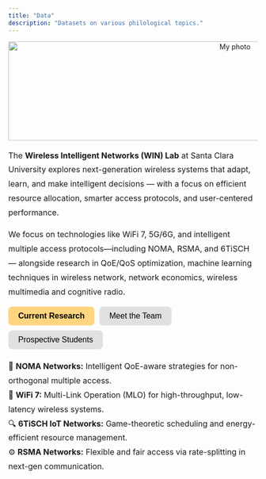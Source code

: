 ```yaml
---
title: "Data"
description: "Datasets on various philological topics."
---
```


<p align="center">
  <img src="/lab.jpeg" alt="My photo" width="900" height="200"/>
</p>

<p style="font-size: 16px; line-height: 1.8;">
  The <strong>Wireless Intelligent Networks (WIN) Lab</strong> at Santa Clara University explores next-generation wireless systems that adapt, learn, and make intelligent decisions — with a focus on efficient resource allocation, smarter access protocols, and user-centered performance.
</p>

<p style="font-size: 16px; line-height: 1.8;">
We focus on technologies like WiFi 7, 5G/6G, and intelligent multiple access protocols—including NOMA, RSMA, and 6TiSCH — alongside research in QoE/QoS optimization, machine learning techniques in wireless network, network economics, wireless multimedia and cognitive radio.
</p>


<style>
.toggle-wrapper {
  display: flex;
  justify-content: center;
  margin-bottom: 20px;
}

.toggle-buttons {
  display: flex;
  gap: 10px;
  flex-wrap: wrap;
}

.toggle-buttons button {
  padding: 10px 20px;
  font-size: 16px;
  border: none;
  border-radius: 8px;
  background-color: #e0e0e0;
  cursor: pointer;
  transition: background-color 0.3s ease;
}

.toggle-buttons button:hover {
  background-color: #ffd580; /* orange highlight on hover */
}

.toggle-buttons button.active {
  background-color: #ffd580;
  font-weight: bold;
}

.toggle-section {
  display: none;
}
.toggle-section.active {
  display: block;
}
</style>

<div class="toggle-wrapper">
  <div class="toggle-buttons">
    <button id="btn-research" class="active" onclick="showSection('research')">Current Research</button>
    <button id="btn-people" onclick="showSection('people')">Meet the Team</button>
    <button id="btn-prospective" onclick="showSection('prospective')">Prospective Students</button>
  </div>
</div>

<div id="research" class="toggle-section active">
<ul style="font-size: 16px; line-height: 1.8; list-style: none; padding-left: 0;">
  <li>📡 <strong>NOMA Networks:</strong> Intelligent QoE-aware strategies for non-orthogonal multiple access.</li>
  <li>🧠 <strong>WiFi 7:</strong> Multi-Link Operation (MLO) for high-throughput, low-latency wireless systems.</li>
  <li>🔍 <strong>6TiSCH IoT Networks:</strong> Game-theoretic scheduling and energy-efficient resource management.</li>
  <li>⚙️ <strong>RSMA Networks:</strong> Flexible and fair access via rate-splitting in next-gen communication.</li>
</ul>

</div>

<div id="people" class="toggle-section">
  <h3>Undergraduate Students:</h3>
  <div style="display: flex; flex-wrap: wrap; gap: 40px; justify-content: space-between;">
    <div style="flex: 1 1 45%; display: flex; gap: 20px; align-items: center;">
      <img src="/picture1.jpeg" alt="Derek Chui" style="width: 120px; height: 120px; object-fit: cover; border-radius: 8px;">
      <div>
        <h3 style="margin: 0;">Derek Chui</h3>
        <p style="margin: 4px 0;">B.S. Student</p>
        <p style="margin: 4px 0;"><em>Project:</em> Optimizing NOMA Network.</p>
      </div>
    </div>
  </div>

  <h3 style="margin-top: 40px;">Graduate Students:</h3>
  <div style="display: flex; flex-wrap: wrap; gap: 40px; justify-content: space-between;">
    <div style="flex: 1 1 45%; display: flex; gap: 20px; align-items: center;">
      <img src="/picture1.jpeg" alt="Mrudhula Lokesh" style="width: 120px; height: 120px; object-fit: cover; border-radius: 8px;">
      <div>
        <h3 style="margin: 0;">Mrudhula Lokesh</h3>
        <p style="margin: 4px 0;">M.S Student</p>
        <p style="margin: 4px 0;"><em>Project:</em> WiFi 7 - MLO.</p>
      </div>
    </div>

  <div style="flex: 1 1 45%; display: flex; gap: 20px; align-items: center;">
      <img src="/picture1.jpeg" alt="Samarth Kulkarni" style="width: 120px; height: 120px; object-fit: cover; border-radius: 8px;">
      <div>
        <h3 style="margin: 0;">Samarth Kulkarni</h3>
        <p style="margin: 4px 0;">M.S Student</p>
        <p style="margin: 4px 0;"><em>Project:</em> ML Models for WiFi 7.</p>
      </div>
    </div>

  <div style="flex: 1 1 45%; display: flex; gap: 20px; align-items: center;">
      <img src="/picture1.jpeg" alt="Brin" style="width: 120px; height: 120px; object-fit: cover; border-radius: 8px;">
      <div>
        <h3 style="margin: 0;">Brain</h3>
        <p style="margin: 4px 0;">M.S Student</p>
        <p style="margin: 4px 0;"><em>Project:</em> ML Models for WiFi 7.</p>
      </div>
    </div>
  </div>
</div>

<div id="prospective" class="toggle-section">
  <p style="font-size: 16px; line-height: 1.8;">
    <strong>Ph.D. Students:</strong><span style="color: #b86f50;">
  I’m looking to welcome kind, curious, and self-driven Ph.D. students to join the WIN Lab.</span> If you’re passionate about wireless networks, ML for networks, or network economics, feel free to <a href="mailto:kkattiyanramamoorthy@scu.edu" style="color: #f4a261;">email me</a> with your CV and research interests.
  </p>

  <p style="font-size: 16px; line-height: 1.8;">
    <strong>M.S. Students:</strong> If you’re interested in completing a master’s thesis or working on directed research under my supervision, I’d love to hear from you. RA positions are offered based on performance in prior research, typically through a directed research pathway.
  </p>

  <p style="font-size: 16px; line-height: 1.8;">
    <strong>Undergraduate Students:</strong> Curious minds are always welcome! If you're excited to explore research, build real-world systems, or dive into wireless and IoT innovations, drop by my office or send a quick note. No prior research experience is required—just enthusiasm and a willingness to learn.
  </p>
</div>

<script>
function showSection(sectionId) {
  document.querySelectorAll('.toggle-section').forEach(div => div.classList.remove('active'));
  document.querySelectorAll('.toggle-buttons button').forEach(btn => btn.classList.remove('active'));

  document.getElementById(sectionId).classList.add('active');
  document.getElementById('btn-' + sectionId).classList.add('active');
}
</script>



